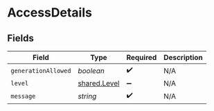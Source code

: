 # AccessDetails


## Fields

| Field                                               | Type                                                | Required                                            | Description                                         |
| --------------------------------------------------- | --------------------------------------------------- | --------------------------------------------------- | --------------------------------------------------- |
| `generationAllowed`                                 | *boolean*                                           | :heavy_check_mark:                                  | N/A                                                 |
| `level`                                             | [shared.Level](../../../sdk/models/shared/level.md) | :heavy_minus_sign:                                  | N/A                                                 |
| `message`                                           | *string*                                            | :heavy_check_mark:                                  | N/A                                                 |